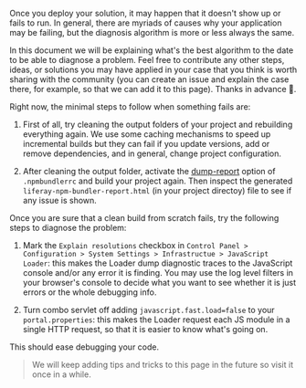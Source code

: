 Once you deploy your solution, it may happen that it doesn't show up or fails to run. In general, there are myriads of causes why your application may be failing, but the diagnosis algorithm is more or less always the same.

In this document we will be explaining what's the best algorithm to the date to be able to diagnose a problem. Feel free to contribute any other steps, ideas, or solutions you may have applied in your case that you think is worth sharing with the community (you can create an issue and explain the case there, for example, so that we can add it to this page). Thanks in advance :slightly_smiling_face:.

Right now, the minimal steps to follow when something fails are:

1. First of all, try cleaning the output folders of your project and rebuilding everything again. We use some caching mechanisms to speed up incremental builds but they can fail if you update versions, add or remove dependencies, and in general, change project configuration.

2. After cleaning the output folder, activate the [dump-report](https://github.com/liferay/liferay-js-toolkit/wiki/.npmbundlerrc-file-reference#dump-report) option of `.npmbundlerrc` and build your project again. Then inspect the generated `liferay-npm-bundler-report.html` (in your project directoy) file to see if any issue is shown.

Once you are sure that a clean build from scratch fails, try the following steps to diagnose the problem:

1. Mark the `Explain resolutions` checkbox in `Control Panel > Configuration > System Settings > Infrastructue > JavaScript Loader`: this makes the Loader dump diagnostic traces to the JavaScript console and/or any error it is finding. You may use the log level filters in your browser's console to decide what you want to see whether it is just errors or the whole debugging info.

2. Turn combo servlet off adding `javascript.fast.load=false` to your `portal.properties`: this makes the Loader request each JS module in a single HTTP request, so that it is easier to know what's going on.

This should ease debugging your code. 

> We will keep adding tips and tricks to this page in the future so visit it once in a while.